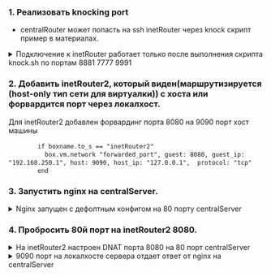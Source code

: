 ### 1. Реализовать knocking port
* centralRouter может попасть на ssh inetRouter через knock скрипт пример в материалах.

<details>
  <summary>Подключение к inetRouter работает только после выполнения скрипта knock.sh по портам 8881 7777 9991</summary>

![knocking](images/knocking.png)

</details>

### 2. Добавить inetRouter2, который виден(маршрутизируется (host-only тип сети для виртуалки)) с хоста или форвардится порт через локалхост.
Для inetRouter2 добавлен форвардинг порта 8080 на 9090 порт хост машины

````
        if boxname.to_s == "inetRouter2"
          box.vm.network "forwarded_port", guest: 8080, guest_ip: "192.168.250.1", host: 9090, host_ip: "127.0.0.1",  protocol: "tcp"
        end
````


### 3. Запустить nginx на centralServer.

<details>
  <summary>Nginx запущен с дефолтным конфигом на 80 порту centralServer</summary>

![nginx](images/nginx.png)

</details>

### 4. Пробросить 80й порт на inetRouter2 8080.

<details>
  <summary>На inetRouter2 настроен DNAT порта 8080 на 80 порт centralServer</summary>

![nat-rules](images/nat-rules.png)

</details>

<details>
  <summary>9090 порт на локалхосте сервера отдает ответ от nginx на centralServer</summary>

![port-forward](images/port-forward.png)

</details>

